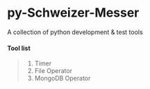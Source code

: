 # py-Schweizer-Messer
A collection of python development & test tools
#### Tool list<br/>
> 1. Timer<br/>
> 2. File Operator<br/>
> 3. MongoDB Operator
